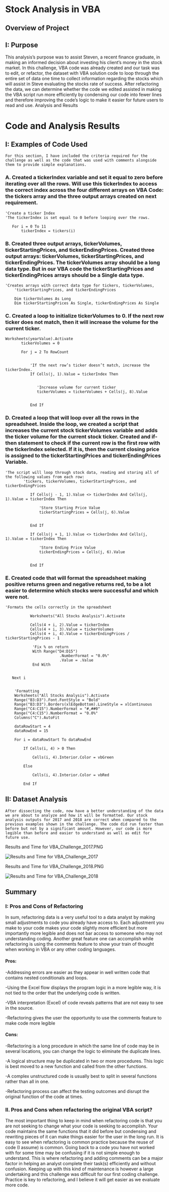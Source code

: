 # Stock Analysis in VBA

## Overview of Project

## I: Purpose
This analysis’s purpose was to assist Steven, a recent finance graduate, in making an informed decision about investing his client’s money in the stock market. In this challenge, VBA code was already created and our task was to edit, or refactor, the dataset with VBA solution code to loop through the entire set of data one time to collect information regarding the stocks which will assist in Steve evaluating the stocks rate of success. After refactoring the data, we can determine whether the code we edited assisted in making the VBA script run more efficiently by condensing our code into fewer lines and therefore improving the code’s logic to make it easier for future users to read and use.
Analysis and Results

# Code and Analysis Results

## I: Examples of Code Used
	For this section, I have included the criteria required for the challenge as well as the code that was used with comments alongside them to provide simple explanations.

### A.	Created a tickerIndex variable and set it equal to zero before iterating over all the rows. Will use this tickerIndex to access the correct index across the four different arrays on VBA Code: the tickers array and the three output arrays created on next requirement.
```VBA
'Create a ticker Index
'The tickerIndex is set equal to 0 before looping over the rows.
    
   For i = 0 To 11
       tickerIndex = tickers(i)
```
### B.	 Created three output arrays, tickerVolumes, tickerStartingPrices, and tickerEndingPrices. Created three output arrays: tickerVolumes, tickerStartingPrices, and tickerEndingPrices. The tickerVolumes array should be a long data type. But in our VBA code the tickerStartingPrices and tickerEndingPrices arrays should be a Single data type.
```VBA
'Creates arrays with correct data type for tickers, tickerVolumes,
    'tickerStartingPrices, and tickerEndingPrices
    
    Dim tickerVolumes As Long
    Dim tickerStartingPrices As Single, tickerEndingPrices As Single
```
### C.	Created a loop to initialize tickerVolumes to 0. If the next row ticker does not match, then it will increase the volume for the current ticker.
```VBA
Worksheets(yearValue).Activate
       tickerVolumes = 0
       
       For j = 2 To RowCount
              
           
           'If the next row’s ticker doesn’t match, increase the tickerIndex.
           If Cells(j, 1).Value = tickerIndex Then
           
              
              'Increase volume for current ticker
              tickerVolumes = tickerVolumes + Cells(j, 8).Value
           
      
           End If
```
### D.	 Created a loop that will loop over all the rows in the spreadsheet. Inside the loop, we created a script that increases the current stock tickerVolumes variable and adds the ticker volume for the current stock ticker. Created and if-then statement to check if the current row is the first row with the tickerIndex selected. If it is, then the current closing price is assigned to the tickerStartingPrices and tickerEndingPrices Variable.
```VBA
'The script will loop through stock data, reading and storing all of the following values from each row:
        'tickers, tickerVolumes, tickerStartingPrices, and tickerEndingPrices
        
           If Cells(j - 1, 1).Value <> tickerIndex And Cells(j, 1).Value = tickerIndex Then

               'Store Starting Price Value
               tickerStartingPrices = Cells(j, 6).Value
               

           End If

           If Cells(j + 1, 1).Value <> tickerIndex And Cells(j, 1).Value = tickerIndex Then

               'Store Ending Price Value
               tickerEndingPrices = Cells(j, 6).Value
               

           End If
```
### E.	 Created code that will format the spreadsheet making positive returns green and negative returns red, to be a lot easier to determine which stocks were successful and which were not. 
```VBA
'Formats the cells correctly in the spreadsheet

           Worksheets("All Stocks Analysis").Activate
           
           Cells(4 + i, 2).Value = tickerIndex
           Cells(4 + i, 3).Value = tickerVolumes
           Cells(4 + i, 4).Value = tickerEndingPrices / tickerStartingPrices - 1
    
            'Fix % on return
            With Range("D4:D15")
                        .NumberFormat = "0.0%"
                        .Value = .Value
            End With
            

   Next i
 
   
    'Formatting
    Worksheets("All Stocks Analysis").Activate
    Range("B3:D3").Font.FontStyle = "Bold"
    Range("B3:D3").Borders(xlEdgeBottom).LineStyle = xlContinuous
    Range("C4:C15").NumberFormat = "#,##0"
    Range("C4:C15").NumberFormat = "0.0%"
    Columns("C").AutoFit

    dataRowStart = 4
    dataRowEnd = 15

    For i = dataRowStart To dataRowEnd
        
        If Cells(i, 4) > 0 Then
            
            Cells(i, 4).Interior.Color = vbGreen
            
        Else
        
            Cells(i, 4).Interior.Color = vbRed
            
        End If
```

## II: Dataset Analysis
	After dissecting the code, now have a better understanding of the data we are about to analyze and how it will be formatted. Our stock analysis outputs for 2017 and 2018 are correct when compared to the previous examples shown in the challenge. The code did run faster than before but not by a significant amount. However, our code is more legible than before and easier to understand as well as edit for future use.


Results and Time for VBA_Challenge_2017.PNG

![Results and Time for VBA_Challenge_2017](Resources/VBA_Challenge_2017.png) 

Results and Time for VBA_Challenge_2018.PNG

![Results and Time for VBA_Challenge_2018](Resources/VBA_Challenge_2018.png) 

## Summary
### I: Pros and Cons of Refactoring
In sum, refactoring data is a very useful tool to a data analyst by making small adjustments to code you already have access to. Each adjustment you make to your code makes your code slightly more efficient but more importantly more legible and does not bar access to someone who may not understanding coding. Another great feature one can accomplish while refactoring is using the comments feature to show your train of thought when working in VBA or any other coding languages.

#### Pros:	
-Addressing errors are easier as they appear in well written code that contains nested conditionals and loops.

-Using the Excel flow displays the program logic in a more legible way, it is not tied to the order that the underlying code is written.

-VBA interpretation (Excel) of code reveals patterns that are not easy to see in the source.

-Refactoring gives the user the opportunity to use the comments feature to make code more legible

#### Cons:	
-Refactoring is a long procedure in which the same line of code may be in several locations, you can change the logic to eliminate the duplicate lines.

-A logical structure may be duplicated in two or more procedures. This logic is best moved to a new function and called from the other functions.

-A complex unstructured code is usually best to split in several functions rather than all in one.

-Refactoring process can affect the testing outcomes and disrupt the original function of the code at times.

### II. Pros and Cons when refactoring the original VBA script?
The most important thing to keep in mind when refactoring code is that you are not seeking to change what your code is seeking to accomplish. Your code maintains the same functions that it did before but condensing and rewriting pieces of it can make things easier for the user in the long run. It is easy to see when refactoring is common practice because the reuse of code (I assume) is common. Going back to a code you have not worked with for some time may be confusing if it is not simple enough to understand. This is where refactoring and adding comments can be a major factor in helping an analyst complete their task(s) efficiently and without confusion. Keeping up with this kind of maintenance is however a large undertaking and this challenge was difficult for our first coding challenge. Practice is key to refactoring, and I believe it will get easier as we evaluate more code.
